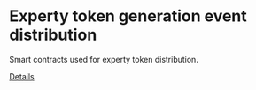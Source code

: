 # Experty token generation event distribution

Smart contracts used for experty token distribution.

[Details](https://www.experty.io/en#tge-details)


